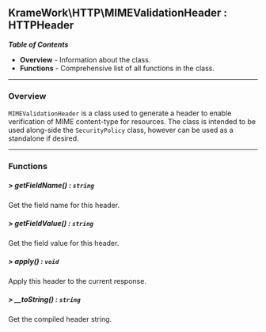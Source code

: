 ## KrameWork\HTTP\MIMEValidationHeader : HTTPHeader

***Table of Contents***
* **Overview** - Information about the class.
* **Functions** - Comprehensive list of all functions in the class.

___
### Overview
`MIMEValidationHeader` is a class used to generate a header to enable verification of MIME content-type for resources. The class is intended to be used along-side the `SecurityPolicy` class, however can be used as a standalone if desired.
___
### Functions
##### > getFieldName() : `string`
Get the field name for this header.

##### > getFieldValue() : `string`
Get the field value for this header.

##### > apply() : `void`
Apply this header to the current response.

##### > __toString() : `string`
Get the compiled header string.